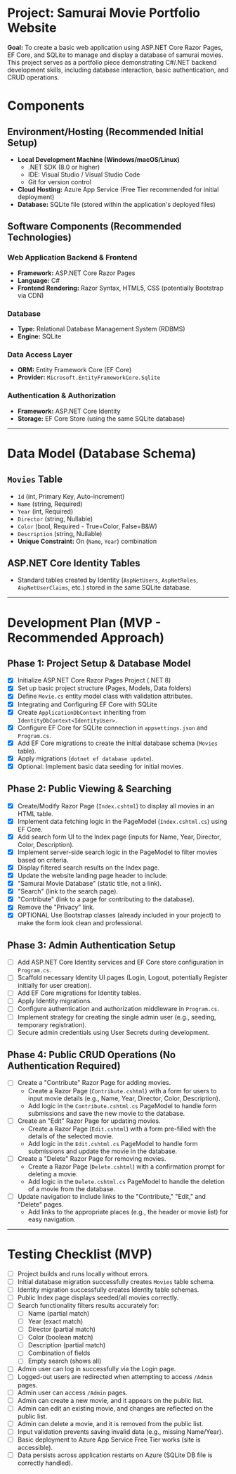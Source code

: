 # Project: Samurai Movie Portfolio Website

**Goal:** To create a basic web application using ASP.NET Core Razor Pages, EF Core, and SQLite to manage and display a database of samurai movies. This project serves as a portfolio piece demonstrating C#/.NET backend development skills, including database interaction, basic authentication, and CRUD operations.

# Components

## Environment/Hosting (Recommended Initial Setup)
- **Local Development Machine (Windows/macOS/Linux)**
  - .NET SDK (8.0 or higher)
  - IDE: Visual Studio / Visual Studio Code
  - Git for version control
- **Cloud Hosting:** Azure App Service (Free Tier recommended for initial deployment)
- **Database:** SQLite file (stored within the application's deployed files)

## Software Components (Recommended Technologies)

### Web Application Backend & Frontend
- **Framework:** ASP.NET Core Razor Pages
- **Language:** C#
- **Frontend Rendering:** Razor Syntax, HTML5, CSS (potentially Bootstrap via CDN)

### Database
- **Type:** Relational Database Management System (RDBMS)
- **Engine:** SQLite

### Data Access Layer
- **ORM:** Entity Framework Core (EF Core)
- **Provider:** `Microsoft.EntityFrameworkCore.Sqlite`

### Authentication & Authorization
- **Framework:** ASP.NET Core Identity
- **Storage:** EF Core Store (using the same SQLite database)

---

# Data Model (Database Schema)

## `Movies` Table
- `Id` (int, Primary Key, Auto-increment)
- `Name` (string, Required)
- `Year` (int, Required)
- `Director` (string, Nullable)
- `Color` (bool, Required - True=Color, False=B&W)
- `Description` (string, Nullable)
- **Unique Constraint:** On (`Name`, `Year`) combination

## ASP.NET Core Identity Tables
- Standard tables created by Identity (`AspNetUsers`, `AspNetRoles`, `AspNetUserClaims`, etc.) stored in the same SQLite database.

---

# Development Plan (MVP - Recommended Approach)

## Phase 1: Project Setup & Database Model
- [x] Initialize ASP.NET Core Razor Pages Project (.NET 8)
- [x] Set up basic project structure (Pages, Models, Data folders)
- [x] Define `Movie.cs` entity model class with validation attributes.
- [x] Integrating and Configuring EF Core with SQLite
- [x] Create `ApplicationDbContext` inheriting from `IdentityDbContext<IdentityUser>`.
- [x] Configure EF Core for SQLite connection in `appsettings.json` and `Program.cs`.
- [x] Add EF Core migrations to create the initial database schema (`Movies` table).
- [x] Apply migrations (`dotnet ef database update`).
- [x] Optional: Implement basic data seeding for initial movies.

## Phase 2: Public Viewing & Searching
- [x] Create/Modify Razor Page (`Index.cshtml`) to display all movies in an HTML table.
- [x] Implement data fetching logic in the PageModel (`Index.cshtml.cs`) using EF Core.
- [x] Add search form UI to the Index page (inputs for Name, Year, Director, Color, Description).
- [x] Implement server-side search logic in the PageModel to filter movies based on criteria.
- [x] Display filtered search results on the Index page.
- [x] Update the website landing page header to include:
- [x] "Samurai Movie Database" (static title, not a link).
- [x] "Search" (link to the search page).
- [x] "Contribute" (link to a page for contributing to the database).
- [x] Remove the "Privacy" link.
- [x] OPTIONAL Use Bootstrap classes (already included in your project) to make the form look clean and professional.

## Phase 3: Admin Authentication Setup
- [ ] Add ASP.NET Core Identity services and EF Core store configuration in `Program.cs`.
- [ ] Scaffold necessary Identity UI pages (Login, Logout, potentially Register initially for user creation).
- [ ] Add EF Core migrations for Identity tables.
- [ ] Apply Identity migrations.
- [ ] Configure authentication and authorization middleware in `Program.cs`.
- [ ] Implement strategy for creating the single admin user (e.g., seeding, temporary registration).
- [ ] Secure admin credentials using User Secrets during development.

## Phase 4: Public CRUD Operations (No Authentication Required)
- [ ] Create a "Contribute" Razor Page for adding movies.
  - Create a Razor Page (`Contribute.cshtml`) with a form for users to input movie details (e.g., Name, Year, Director, Color, Description).
  - Add logic in the `Contribute.cshtml.cs` PageModel to handle form submissions and save the new movie to the database.
- [ ] Create an "Edit" Razor Page for updating movies.
  - Create a Razor Page (`Edit.cshtml`) with a form pre-filled with the details of the selected movie.
  - Add logic in the `Edit.cshtml.cs` PageModel to handle form submissions and update the movie in the database.
- [ ] Create a "Delete" Razor Page for removing movies.
  - Create a Razor Page (`Delete.cshtml`) with a confirmation prompt for deleting a movie.
  - Add logic in the `Delete.cshtml.cs` PageModel to handle the deletion of a movie from the database.
- [ ] Update navigation to include links to the "Contribute," "Edit," and "Delete" pages.
  - Add links to the appropriate places (e.g., the header or movie list) for easy navigation.

---

# Testing Checklist (MVP)
- [ ] Project builds and runs locally without errors.
- [ ] Initial database migration successfully creates `Movies` table schema.
- [ ] Identity migration successfully creates Identity table schemas.
- [ ] Public Index page displays seeded/all movies correctly.
- [ ] Search functionality filters results accurately for:
    - [ ] Name (partial match)
    - [ ] Year (exact match)
    - [ ] Director (partial match)
    - [ ] Color (boolean match)
    - [ ] Description (partial match)
    - [ ] Combination of fields
    - [ ] Empty search (shows all)
- [ ] Admin user can log in successfully via the Login page.
- [ ] Logged-out users are redirected when attempting to access `/Admin` pages.
- [ ] Admin user can access `/Admin` pages.
- [ ] Admin can create a new movie, and it appears on the public list.
- [ ] Admin can edit an existing movie, and changes are reflected on the public list.
- [ ] Admin can delete a movie, and it is removed from the public list.
- [ ] Input validation prevents saving invalid data (e.g., missing Name/Year).
- [ ] Basic deployment to Azure App Service Free Tier works (site is accessible).
- [ ] Data persists across application restarts on Azure (SQLite DB file is correctly handled).